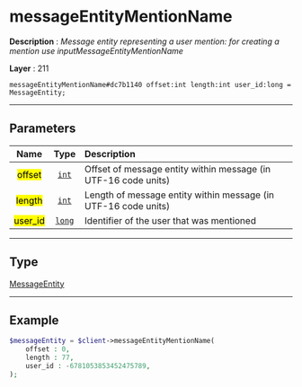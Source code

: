 # messageEntityMentionName

**Description** : *Message entity representing a user mention: for creating a mention use inputMessageEntityMentionName*

**Layer** : 211

```tl
messageEntityMentionName#dc7b1140 offset:int length:int user_id:long = MessageEntity;
```

---

## Parameters

| Name | Type | Description |
| :---: | :---: | :--- |
| <mark>offset</mark> | [`int`](type/int) | Offset of message entity within message (in UTF-16 code units) |
| <mark>length</mark> | [`int`](type/int) | Length of message entity within message (in UTF-16 code units) |
| <mark>user_id</mark> | [`long`](type/long) | Identifier of the user that was mentioned |

---

## Type

[MessageEntity](type/MessageEntity)

---

## Example

```php
$messageEntity = $client->messageEntityMentionName(
	offset : 0,
	length : 77,
	user_id : -6781053853452475789,
);
```